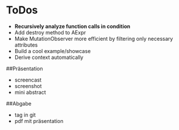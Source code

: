 # ToDos

* **Recursively analyze function calls in condition**
* Add destroy method to AExpr
* Make MutationObserver more efficient by filtering only necessary attributes
* Build a cool example/showcase
* Derive context automatically

##Präsentation
* screencast
* screenshot
* mini abstract

##Abgabe
* tag in git
* pdf mit präsentation